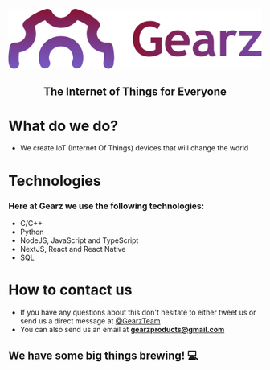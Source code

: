 <p align="middle">
  <img src="/gearz-logo.png" width="550"></img>
  <h2 align="middle">The Internet of Things for Everyone</h2>
</p>


# What do we do?
- We create IoT (Internet Of Things) devices that will change the world

# Technologies

### Here at Gearz we use the following technologies:
- C/C++
- Python
- NodeJS, JavaScript and TypeScript
- NextJS, React and React Native
- SQL

# How to contact us
- If you have any questions about this don't hesitate to either tweet us or send us a direct message at [@GearzTeam](https://twitter.com/GearzTeam)
- You can also send us an email at **gearzproducts@gmail.com**


## We have some big things brewing! 💻
